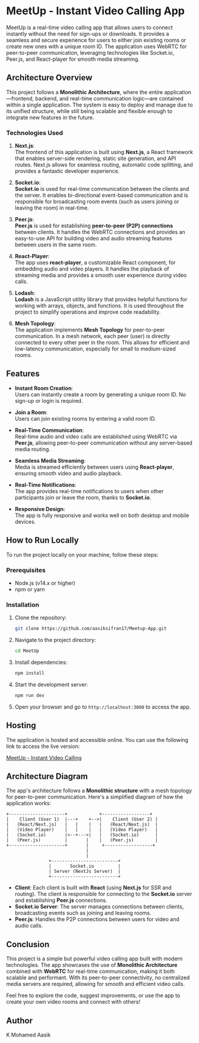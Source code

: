 
# MeetUp - Instant Video Calling App

MeetUp is a real-time video calling app that allows users to connect instantly without the need for sign-ups or downloads. It provides a seamless and secure experience for users to either join existing rooms or create new ones with a unique room ID. The application uses WebRTC for peer-to-peer communication, leveraging technologies like Socket.io, Peer.js, and React-player for smooth media streaming.

## Architecture Overview

This project follows a **Monolithic Architecture**, where the entire application—frontend, backend, and real-time communication logic—are contained within a single application. The system is easy to deploy and manage due to its unified structure, while still being scalable and flexible enough to integrate new features in the future.

### Technologies Used

1. **Next.js**:  
   The frontend of this application is built using **Next.js**, a React framework that enables server-side rendering, static site generation, and API routes. Next.js allows for seamless routing, automatic code splitting, and provides a fantastic developer experience.

2. **Socket.io**:  
   **Socket.io** is used for real-time communication between the clients and the server. It enables bi-directional event-based communication and is responsible for broadcasting room events (such as users joining or leaving the room) in real-time.

3. **Peer.js**:  
   **Peer.js** is used for establishing **peer-to-peer (P2P) connections** between clients. It handles the WebRTC connections and provides an easy-to-use API for building video and audio streaming features between users in the same room.

4. **React-Player**:  
   The app uses **react-player**, a customizable React component, for embedding audio and video players. It handles the playback of streaming media and provides a smooth user experience during video calls.

5. **Lodash**:  
   **Lodash** is a JavaScript utility library that provides helpful functions for working with arrays, objects, and functions. It is used throughout the project to simplify operations and improve code readability.

6. **Mesh Topology**:  
   The application implements **Mesh Topology** for peer-to-peer communication. In a mesh network, each peer (user) is directly connected to every other peer in the room. This allows for efficient and low-latency communication, especially for small to medium-sized rooms.

## Features

- **Instant Room Creation**:  
  Users can instantly create a room by generating a unique room ID. No sign-up or login is required.
  
- **Join a Room**:  
  Users can join existing rooms by entering a valid room ID.

- **Real-Time Communication**:  
  Real-time audio and video calls are established using WebRTC via **Peer.js**, allowing peer-to-peer communication without any server-based media routing.

- **Seamless Media Streaming**:  
  Media is streamed efficiently between users using **React-player**, ensuring smooth video and audio playback.

- **Real-Time Notifications**:  
  The app provides real-time notifications to users when other participants join or leave the room, thanks to **Socket.io**.

- **Responsive Design**:  
  The app is fully responsive and works well on both desktop and mobile devices.

## How to Run Locally

To run the project locally on your machine, follow these steps:

### Prerequisites

- Node.js (v14.x or higher)
- npm or yarn

### Installation

1. Clone the repository:
   ```bash
   git clone https://github.com/aasiksifran17/Meetup-App.git
   ```

2. Navigate to the project directory:
   ```bash
   cd MeetUp
   ```

3. Install dependencies:
   ```bash
   npm install
   ```

4. Start the development server:
   ```bash
   npm run dev
   ```

5. Open your browser and go to `http://localhost:3000` to access the app.

## Hosting

The application is hosted and accessible online. You can use the following link to access the live version:

[MeetUp - Instant Video Calling]()

## Architecture Diagram

The app's architecture follows a **Monolithic structure** with a mesh topology for peer-to-peer communication. Here's a simplified diagram of how the application works:

```
+---------------------+            +------------------+
|    Client (User 1)  |---+    +-->|    Client (User 2) |
|   (React/Next.js)   |   |    |   |   (React/Next.js)  |
|   (Video Player)    |   |    |   |   (Video Player)   |
|   (Socket.io)       |<--+--->|   |   (Socket.io)      |
|   (Peer.js)         |       |    |   (Peer.js)        |
+---------------------+       |     +------------------+
                              |
                              |
                +-------------------------+
                |       Socket.io         |
                | Server (NextJs Server)  |
                +-------------------------+
```

- **Client**: Each client is built with **React** (using **Next.js** for SSR and routing). The client is responsible for connecting to the **Socket.io** server and establishing **Peer.js** connections.
- **Socket.io Server**: The server manages connections between clients, broadcasting events such as joining and leaving rooms.
- **Peer.js**: Handles the P2P connections between users for video and audio calls.

## Conclusion

This project is a simple but powerful video calling app built with modern technologies. The app showcases the use of **Monolithic Architecture** combined with **WebRTC** for real-time communication, making it both scalable and performant. With its peer-to-peer connectivity, no centralized media servers are required, allowing for smooth and efficient video calls.

Feel free to explore the code, suggest improvements, or use the app to create your own video rooms and connect with others!

## Author
K Mohamed Aasik

